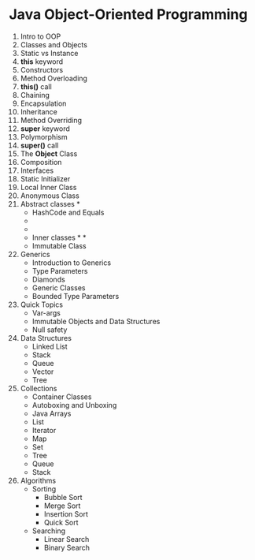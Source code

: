 # Java Object-Oriented Programming

1. Intro to OOP
2. Classes and Objects
3. Static vs Instance
4. **this** keyword
5. Constructors
6. Method Overloading
7. **this()** call
8. Chaining
9. Encapsulation
10. Inheritance
11. Method Overriding
12. **super** keyword
13. Polymorphism
14. **super()** call
15. The **Object** Class
16. Composition
17. Interfaces
18. Static Initializer
19. Local Inner Class
20. Anonymous Class
21. Abstract classes
     * 
     * HashCode and Equals
     * 
     * 
     * Inner classes
         * 
         * 
     * Immutable Class
22. Generics
     * Introduction to Generics
     * Type Parameters
     * Diamonds
     * Generic Classes
     * Bounded Type Parameters
23. Quick Topics
     * Var-args
     * Immutable Objects and Data Structures
     * Null safety
24. Data Structures
     * Linked List
     * Stack
     * Queue
     * Vector
     * Tree
25. Collections
     * Container Classes
     * Autoboxing and Unboxing
     * Java Arrays
     * List
     * Iterator
     * Map
     * Set
     * Tree
     * Queue
     * Stack
26. Algorithms
     * Sorting
         * Bubble Sort
         * Merge Sort
         * Insertion Sort
         * Quick Sort
     * Searching
         * Linear Search
         * Binary Search 
